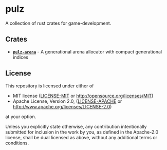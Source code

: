 # pulz

A collection of rust crates for game-development.

## Crates

* **[`pulz-arena`](crates/arena)** -
  A generational arena allocator with compact generational indices

## License

This repository is licensed under either of

* MIT license ([LICENSE-MIT] or <http://opensource.org/licenses/MIT>)
* Apache License, Version 2.0, ([LICENSE-APACHE] or <http://www.apache.org/licenses/LICENSE-2.0>)

at your option.

Unless you explicitly state otherwise, any contribution intentionally submitted
for inclusion in the work by you, as defined in the Apache-2.0 license, shall be
dual licensed as above, without any additional terms or conditions.

[LICENSE-MIT]: LICENSE-MIT
[LICENSE-APACHE]: LICENSE-APACHE
